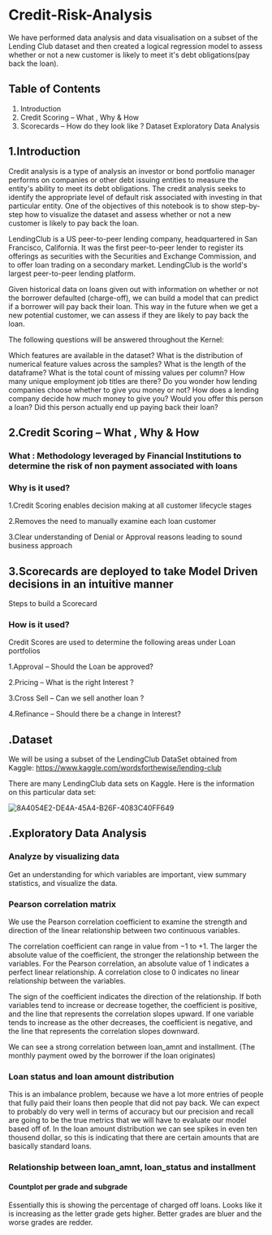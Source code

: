 # Credit-Risk-Analysis
We have performed data analysis and data visualisation on a subset of the Lending Club dataset and then created a logical regression model to  assess whether or not a new customer is likely to meet it's debt obligations(pay back the loan).

## Table of Contents
1. Introduction
2. Credit Scoring – What , Why & How 
3. Scorecards – How do they look like ?
   Dataset
   Exploratory Data Analysis


## 1.Introduction
Credit analysis is a type of analysis an investor or bond portfolio manager performs on companies or other debt issuing entities to measure the entity's ability to meet its debt obligations. The credit analysis seeks to identify the appropriate level of default risk associated with investing in that particular entity.
One of the objectives of this notebook is to show step-by-step how to visualize the dataset and assess whether or not a new customer is likely to pay back the loan.

LendingClub is a US peer-to-peer lending company, headquartered in San Francisco, California. It was the first peer-to-peer lender to register its offerings as securities with the Securities and Exchange Commission, and to offer loan trading on a secondary market. LendingClub is the world's largest peer-to-peer lending platform.

Given historical data on loans given out with information on whether or not the borrower defaulted (charge-off), we can build a model that can predict if a borrower will pay back their loan. This way in the future when we get a new potential customer, we can assess if they are likely to pay back the loan.

The following questions will be answered throughout the Kernel:

Which features are available in the dataset?
What is the distribution of numerical feature values across the samples?
What is the length of the dataframe?
What is the total count of missing values per column?
How many unique employment job titles are there?
Do you wonder how lending companies choose whether to give you money or not?
How does a lending company decide how much money to give you?
Would you offer this person a loan?
Did this person actually end up paying back their loan?

## 2.Credit Scoring – What , Why & How 
### What : Methodology leveraged by Financial Institutions to determine the risk of non payment associated with loans 
### Why is it used?
1.Credit Scoring enables decision making at all customer lifecycle stages

2.Removes the need to manually examine each loan customer

3.Clear understanding of Denial or Approval reasons leading to sound business approach

## 3.Scorecards are deployed to take Model Driven decisions in an intuitive manner 
Steps to build a Scorecard

### How is it used?
Credit Scores are used to determine the following areas under Loan portfolios

1.Approval – Should the Loan be approved?

2.Pricing – What is the right Interest ?

3.Cross Sell – Can we sell another loan ?

4.Refinance – Should there be a change in Interest?

## .Dataset

We will be using a subset of the LendingClub DataSet obtained from Kaggle: https://www.kaggle.com/wordsforthewise/lending-club

There are many LendingClub data sets on Kaggle. Here is the information on this particular data set:

![8A4054E2-DE4A-45A4-B26F-4083C40FF649](https://user-images.githubusercontent.com/92293353/138538643-ef9fb9c3-dd8d-4a78-a6df-4f89c739cdf2.jpeg)


## .Exploratory Data Analysis

### Analyze by visualizing data
Get an understanding for which variables are important, view summary statistics, and visualize the data.

### Pearson correlation matrix
We use the Pearson correlation coefficient to examine the strength and direction of the linear relationship between two continuous variables.

The correlation coefficient can range in value from −1 to +1. The larger the absolute value of the coefficient, the stronger the relationship between the variables. For the Pearson correlation, an absolute value of 1 indicates a perfect linear relationship. A correlation close to 0 indicates no linear relationship between the variables.

The sign of the coefficient indicates the direction of the relationship. If both variables tend to increase or decrease together, the coefficient is positive, and the line that represents the correlation slopes upward. If one variable tends to increase as the other decreases, the coefficient is negative, and the line that represents the correlation slopes downward.

We can see a strong correlation between loan_amnt and installment. (The monthly payment owed by the borrower if the loan originates)

### Loan status and loan amount distribution
This is an imbalance problem, because we have a lot more entries of people that fully paid their loans then people that did not pay back.
We can expect to probably do very well in terms of accuracy but our precision and recall are going to be the true metrics that we will have to evaluate our model based off of.
In the loan amount distribution we can see spikes in even ten thousend dollar, so this is indicating that there are certain amounts that are basically standard loans.

### Relationship between loan_amnt, loan_status and installment
#### Countplot per grade and subgrade
Essentially this is showing the percentage of charged off loans.
Looks like it is increasing as the letter grade gets higher.
Better grades are bluer and the worse grades are redder.


